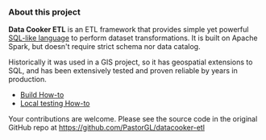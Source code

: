 ### About this project

**Data Cooker ETL** is an ETL framework that provides simple yet powerful [SQL-like language](TDL4.html) to perform dataset transformations. It is built on Apache Spark, but doesn't require strict schema nor data catalog.
 
Historically it was used in a GIS project, so it has geospatial extensions to SQL, and has been extensively tested and proven reliable by years in production.

* [Build How-to](BUILD.md)
* [Local testing How-to](LOCAL.md)

Your contributions are welcome. Please see the source code in the original GitHub repo at https://github.com/PastorGL/datacooker-etl
